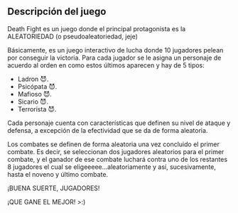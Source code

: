 ## Descripción del juego

Death Fight es un juego donde el principal protagonista es la ALEATORIEDAD (o pseudoaleatoriedad, jeje)

Básicamente, es un juego interactivo de lucha donde 10 jugadores pelean por conseguir la victoria.
Para cada jugador se le asigna un personaje de acuerdo al orden en como estos últimos aparecen y hay de 5 tipos:

- Ladron :smiling_imp:.
- Psicópata :smiling_imp:.
- Mafioso :smiling_imp:.
- Sicario :smiling_imp:.
- Terrorista :smiling_imp:.

Cada personaje cuenta con características que definen su nivel de ataque y defensa, a excepción de la efectividad que se da de forma aleatoria.

Los combates se definen de forma aleatoria una vez concluido el primer combate. Es decir, se seleccionan dos jugadores aleatorios
para el primer combate, y el ganador de ese combate luchará contra uno de los restantes 8 jugadores el cual se eligeeeee...aleatoriamente y así, sucesivamente, hasta el noveno y último combate.

¡BUENA SUERTE, JUGADORES!

¡QUE GANE EL MEJOR! >:)


